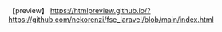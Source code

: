 【preview】
https://htmlpreview.github.io/?https://github.com/nekorenzi/fse_laravel/blob/main/index.html
